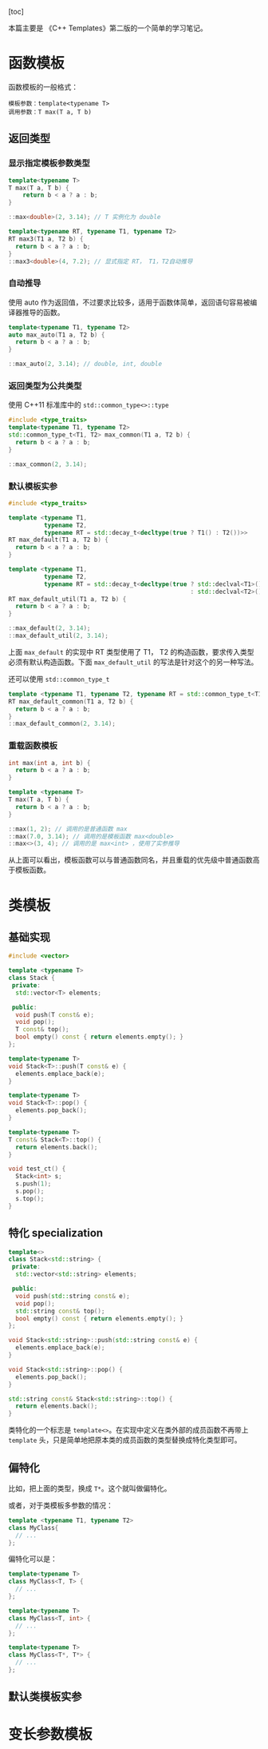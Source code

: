 [toc]

本篇主要是 《C++ Templates》第二版的一个简单的学习笔记。

# 函数模板

函数模板的一般格式：

```
模板参数：template<typename T>
调用参数：T max(T a, T b)
```

## 返回类型

### 显示指定模板参数类型

```C++
template<typename T>
T max(T a, T b) {
    return b < a ? a : b;
}

::max<double>(2, 3.14); // T 实例化为 double

template<typename RT, typename T1, typename T2>
RT max3(T1 a, T2 b) {
  return b < a ? a : b;
}
::max3<double>(4, 7.2); // 显式指定 RT， T1，T2自动推导
```

### 自动推导

使用 auto 作为返回值，不过要求比较多，适用于函数体简单，返回语句容易被编译器推导的函数。
```C++
template<typename T1, typename T2>
auto max_auto(T1 a, T2 b) {
  return b < a ? a : b;
}

::max_auto(2, 3.14); // double, int, double
```

### 返回类型为公共类型

使用 C++11 标准库中的 `std::common_type<>::type`

```C++
#include <type_traits>
template<typename T1, typename T2>
std::common_type_t<T1, T2> max_common(T1 a, T2 b) {
  return b < a ? a : b;
}

::max_common(2, 3.14);
```

### 默认模板实参

```C++
#include <type_traits>

template <typename T1,
          typename T2,
          typename RT = std::decay_t<decltype(true ? T1() : T2())>>
RT max_default(T1 a, T2 b) {
  return b < a ? a : b;
}

template <typename T1,
          typename T2,
          typename RT = std::decay_t<decltype(true ? std::declval<T1>()
                                                   : std::declval<T2>())>>
RT max_default_util(T1 a, T2 b) {
  return b < a ? a : b;
}

::max_default(2, 3.14);
::max_default_util(2, 3.14);
```

上面 `max_default` 的实现中 RT 类型使用了 T1， T2 的构造函数，要求传入类型必须有默认构造函数。下面 `max_default_util` 的写法是针对这个的另一种写法。

还可以使用 `std::common_type_t`

```C++
template <typename T1, typename T2, typename RT = std::common_type_t<T1, T2>>
RT max_default_common(T1 a, T2 b) {
  return b < a ? a : b;
}
::max_default_common(2, 3.14);
```

### 重载函数模板

```C++
int max(int a, int b) {
  return b < a ? a : b;
}

template <typename T>
T max(T a, T b) {
  return b < a ? a : b;
}

::max(1, 2); // 调用的是普通函数 max
::max(7.0, 3.14); // 调用的是模板函数 max<double>
::max<>(3, 4); // 调用的是 max<int> ，使用了实参推导
```

从上面可以看出，模板函数可以与普通函数同名，并且重载的优先级中普通函数高于模板函数。

# 类模板

## 基础实现

```C++
#include <vector>

template <typename T>
class Stack {
 private:
  std::vector<T> elements;

 public:
  void push(T const& e);
  void pop();
  T const& top();
  bool empty() const { return elements.empty(); }
};

template<typename T>
void Stack<T>::push(T const& e) {
  elements.emplace_back(e);
}

template<typename T>
void Stack<T>::pop() {
  elements.pop_back();
}

template<typename T>
T const& Stack<T>::top() {
  return elements.back();
}

void test_ct() {
  Stack<int> s;
  s.push(1);
  s.pop();
  s.top();
}
```

## 特化 specialization

```C++
template<>
class Stack<std::string> {
 private:
  std::vector<std::string> elements;

 public:
  void push(std::string const& e);
  void pop();
  std::string const& top();
  bool empty() const { return elements.empty(); }
};

void Stack<std::string>::push(std::string const& e) {
  elements.emplace_back(e);
}

void Stack<std::string>::pop() {
  elements.pop_back();
}

std::string const& Stack<std::string>::top() {
  return elements.back();
}
```

类特化的一个标志是 `template<>`。在实现中定义在类外部的成员函数不再带上 `template` 头，只是简单地把原本类的成员函数的类型替换成特化类型即可。 

## 偏特化 

比如，把上面的类型，换成 `T*`。这个就叫做偏特化。

或者，对于类模板多参数的情况：

```C++
template <typename T1, typename T2>
class MyClass{
  // ...
};
```

偏特化可以是：

```C++
template<typename T>
class MyClass<T, T> {
  // ...
};

template<typename T>
class MyClass<T, int> {
  // ...
};

template<typename T>
class MyClass<T*, T*> {
  // ...
};
```

## 默认类模板实参



# 变长参数模板



